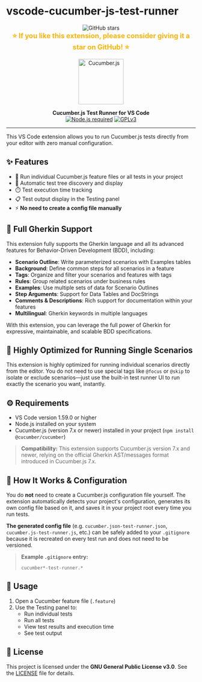 # vscode-cucumber-js-test-runner

<!-- ⭐️⭐️⭐️ GIVE US A STAR ⭐️⭐️⭐️ -->
<p align="center">
  <a href="https://github.com/q-nick/vscode-cucumber-js-test-runner" target="_blank" style="text-decoration:none;">
    <img src="https://img.shields.io/github/stars/q-nick/vscode-cucumber-js-test-runner?style=social" alt="GitHub stars"/>
    <br/>
    <span style="font-size:1.3em; font-weight:bold; color:#ffb300;">⭐️ If you like this extension, please consider giving it a star on GitHub! ⭐️</span>
  </a>
</p>
<!-- END STAR SECTION -->

<p align="center">
  <img src="https://raw.githubusercontent.com/cucumber/cucumber/main/images/cucumber-logo.png" alt="Cucumber.js" width="120"/>
</p>

<p align="center">
  <b>Cucumber.js Test Runner for VS Code</b><br>
  <a href="https://nodejs.org/"><img src="https://img.shields.io/badge/Node.js-Required-green?logo=node.js" alt="Node.js required"></a>
  <a href="https://www.gnu.org/licenses/gpl-3.0.html"><img src="https://img.shields.io/badge/License-GPLv3-blue.svg" alt="GPLv3"></a>
</p>

---

This VS Code extension allows you to run Cucumber.js tests directly from your editor with zero manual configuration.

## ✨ Features

- 🚀 Run individual Cucumber.js feature files or all tests in your project
- 🌳 Automatic test tree discovery and display
- ⏱️ Test execution time tracking
- 📋 Test output display in the Testing panel
- ⚡ **No need to create a config file manually**

## 🥒 Full Gherkin Support

This extension fully supports the Gherkin language and all its advanced features for Behavior-Driven Development (BDD), including:

- **Scenario Outline**: Write parameterized scenarios with Examples tables
- **Background**: Define common steps for all scenarios in a feature
- **Tags**: Organize and filter your scenarios and features with tags
- **Rules**: Group related scenarios under business rules
- **Examples**: Use multiple sets of data for Scenario Outlines
- **Step Arguments**: Support for Data Tables and DocStrings
- **Comments & Descriptions**: Rich support for documentation within your features
- **Multilingual**: Gherkin keywords in multiple languages

With this extension, you can leverage the full power of Gherkin for expressive, maintainable, and scalable BDD specifications.

## 🚀 Highly Optimized for Running Single Scenarios

This extension is highly optimized for running individual scenarios directly from the editor. You do not need to use special tags like `@focus` or `@skip` to isolate or exclude scenarios—just use the built-in test runner UI to run exactly the scenario you want, instantly.

## ⚙️ Requirements

- VS Code version 1.59.0 or higher
- Node.js installed on your system
- Cucumber.js (version 7.x or newer) installed in your project (`npm install @cucumber/cucumber`)

> **Compatibility:**
> This extension supports Cucumber.js version 7.x and newer, relying on the official Gherkin AST/messages format introduced in Cucumber.js 7.x.

## 🔧 How It Works & Configuration

You do **not** need to create a Cucumber.js configuration file yourself. The extension automatically detects your project's configuration, generates its own config file based on it, and saves it in your project root every time you run tests.

**The generated config file** (e.g. `cucumber.json-test-runner.json`, `cucumber.js-test-runner.js`, etc.) can be safely added to your `.gitignore` because it is recreated on every test run and does not need to be versioned.

> **Example `.gitignore` entry:**
>
> ```
> cucumber*-test-runner.*
> ```

## 🚦 Usage

1. Open a Cucumber feature file (`.feature`)
2. Use the Testing panel to:
   - Run individual tests
   - Run all tests
   - View test results and execution time
   - See test output

## 📄 License

This project is licensed under the **GNU General Public License v3.0**. See the [LICENSE](./LICENSE) file for details.
